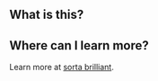## What is this?


## Where can I learn more?
Learn more at [sorta brilliant](https://sortabrilliant.com/art-director/).
